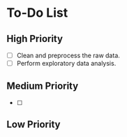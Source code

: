 # To-Do List

## High Priority
- [ ] Clean and preprocess the raw data.
- [ ] Perform exploratory data analysis.

## Medium Priority
- [ ] 

## Low Priority
